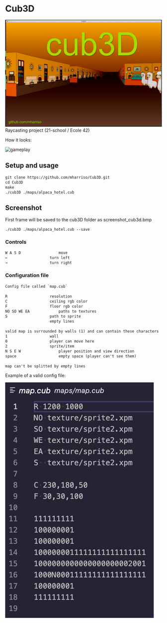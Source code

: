 # Cub3D

<img src="images/cub3d.png" alt="cover"/>
Raycasting project (21-school / Ecole 42)


How it looks:

<img src="images/cub3d.gif" alt="gameplay"/>

## Setup and usage

```
git clone https://github.com/mharriso/Cub3D.git
cd Cub3D
make
./cub3D ./maps/alpaca_hotel.cub
```
## Screenshot

First frame will be saved to the cub3D folder as screenshot_cub3d.bmp
```
./cub3D ./maps/alpaca_hotel.cub --save
```

### Controls
```
W A S D					move
←					turn left
→					turn right
```
### Configuration file 
```
Config file called `map.cub`

R 					resolution
C					ceiling rgb color
F					floor rgb color
NO SO WE EA				paths to textures
S					path to sprite
					empty lines

valid map is surrounded by walls (1) and can contain these characters
1					wall
0					player can move here
2					sprite/item
N S E W					player position and view direction
space					empty space (player can't see them)

map can't be splitted by empty lines
```
Example of a valid config file:

<img src="images/valid_map_example.png" alt="valid configuration file"/>


